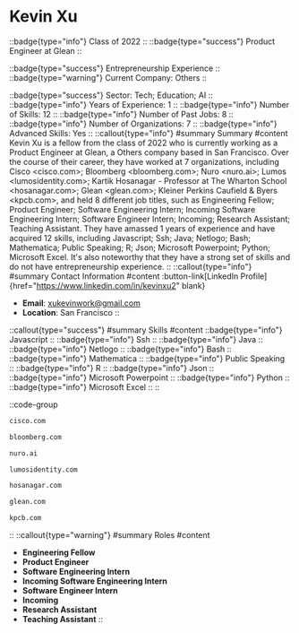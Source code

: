 # Kevin Xu
::badge{type="info"}
Class of 2022
::
::badge{type="success"}
Product Engineer at Glean
::

::badge{type="success"}
Entrepreneurship Experience
::
::badge{type="warning"}
Current Company: Others
::

::badge{type="success"}
Sector: Tech; Education; AI
::
::badge{type="info"}
Years of Experience: 1
::
::badge{type="info"}
Number of Skills: 12
::
::badge{type="info"}
Number of Past Jobs: 8
::
::badge{type="info"}
Number of Organizations: 7
::
::badge{type="info"}
Advanced Skills: Yes
::
::callout{type="info"}
#summary
Summary
#content
Kevin Xu is a fellow from the class of 2022 who is currently working as a Product Engineer at Glean, a Others company based in San Francisco. Over the course of their career, they have worked at 7 organizations, including Cisco <cisco.com>; Bloomberg <bloomberg.com>; Nuro <nuro.ai>; Lumos <lumosidentity.com>; Kartik Hosanagar - Professor at The Wharton School <hosanagar.com>; Glean <glean.com>; Kleiner Perkins Caufield & Byers <kpcb.com>, and held 8 different job titles, such as Engineering Fellow; Product Engineer; Software Engineering Intern; Incoming Software Engineering Intern; Software Engineer Intern; Incoming; Research Assistant; Teaching Assistant. They have amassed 1 years of experience and have acquired 12 skills, including Javascript; Ssh; Java; Netlogo; Bash; Mathematica; Public Speaking; R; Json; Microsoft Powerpoint; Python; Microsoft Excel. It's also noteworthy that they have a strong set of skills and do not have entrepreneurship experience.
::
::callout{type="info"}
#summary
Contact Information
#content
:button-link[LinkedIn Profile]{href="https://www.linkedin.com/in/kevinxu2" blank}
- **Email**: xukevinwork@gmail.com
- **Location**: San Francisco
::

::callout{type="success"}
#summary
Skills
#content
::badge{type="info"}
Javascript
::
::badge{type="info"}
Ssh
::
::badge{type="info"}
Java
::
::badge{type="info"}
Netlogo
::
::badge{type="info"}
Bash
::
::badge{type="info"}
Mathematica
::
::badge{type="info"}
Public Speaking
::
::badge{type="info"}
R
::
::badge{type="info"}
Json
::
::badge{type="info"}
Microsoft Powerpoint
::
::badge{type="info"}
Python
::
::badge{type="info"}
Microsoft Excel
::
::

::code-group
```bash [Cisco]
cisco.com
```
```bash [Bloomberg]
bloomberg.com
```
```bash [Nuro]
nuro.ai
```
```bash [Lumos]
lumosidentity.com
```
```bash [Kartik Hosanagar - Professor at The Wharton School]
hosanagar.com
```
```bash [Glean]
glean.com
```
```bash [Kleiner Perkins Caufield & Byers]
kpcb.com
```
::
::callout{type="warning"}
#summary
Roles
#content
- **Engineering Fellow**
- **Product Engineer**
- **Software Engineering Intern**
- **Incoming Software Engineering Intern**
- **Software Engineer Intern**
- **Incoming**
- **Research Assistant**
- **Teaching Assistant**
::

